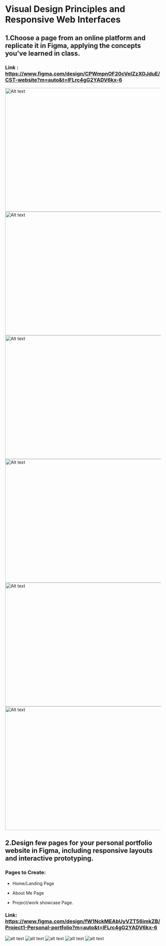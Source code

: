  # Visual Design Principles and Responsive Web Interfaces


## 1.Choose a page from an online platform and  replicate it in Figma, applying the concepts you've learned in class.

### Link :  https://www.figma.com/design/CPWmpnOF20cVeIZzXOJduE/CST-website?m=auto&t=lFLrc4gG2YADV6kx-6 

<img src = "cst website 1.png" alt="Alt text" width="700" height="400"> 
<img src = "cst website 2.png" alt="Alt text" width="700" height="400">
<img src = "cst website 3.png" alt="Alt text" width="700" height="400">
<img src = "cst website 4.png" alt="Alt text" width="700" height="400">
<img src = "cst website 5.png" alt="Alt text" width="700" height="400">
<img src = "cst website 6.png" alt="Alt text" width="700" height="400">


## 2.Design few pages for your personal portfolio website in Figma, including responsive layouts and interactive prototyping.

### Pages to Create:

- Home/Landing Page

- About Me Page

- Project/work showcase Page.  

### Link: https://www.figma.com/design/fW1NckMEAbUyVZT56imkZB/Project1-Personal-portfolio?m=auto&t=lFLrc4gG2YADV6kx-6

![alt text](<Screenshot (2).png>)
![alt text](<Screenshot (3).png>)
![alt text](<Screenshot (4).png>)
![alt text](<Screenshot (38).png>)
![alt text](<Screenshot (37).png>)
